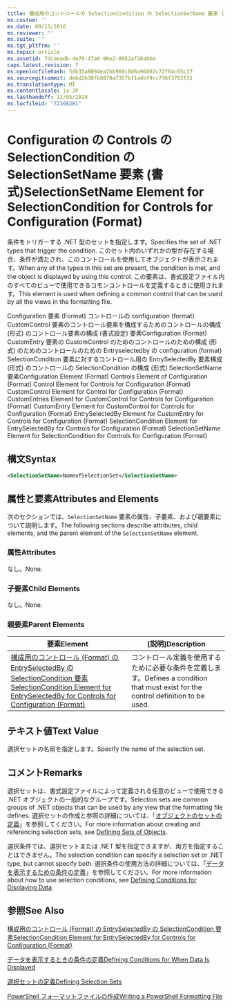 ```yaml
---
title: 構成用のコントロールの SelectionCondition の SelectionSetName 要素 (Format) |Microsoft Docs
ms.custom: ''
ms.date: 09/13/2016
ms.reviewer: ''
ms.suite: ''
ms.tgt_pltfrm: ''
ms.topic: article
ms.assetid: 7dcaeadb-4e79-47a0-96e2-8952af26abbe
caps.latest.revision: 7
ms.openlocfilehash: 5db35a8094ea2bb966c8d6a96802c72f64c05c17
ms.sourcegitcommit: debd2b38fb8070a7357bf1a4bf9cc736f3702f31
ms.translationtype: MT
ms.contentlocale: ja-JP
ms.lasthandoff: 12/05/2019
ms.locfileid: "72368281"
---
```

# <a name="selectionsetname-element-for-selectioncondition-for-controls-for-configuration-format"></a><span data-ttu-id="79c02-102">Configuration の Controls の SelectionCondition の SelectionSetName 要素 (書式)</span><span class="sxs-lookup"><span data-stu-id="79c02-102">SelectionSetName Element for SelectionCondition for Controls for Configuration (Format)</span></span>

<span data-ttu-id="79c02-103">条件をトリガーする .NET 型のセットを指定します。</span><span class="sxs-lookup"><span data-stu-id="79c02-103">Specifies the set of .NET types that trigger the condition.</span></span> <span data-ttu-id="79c02-104">このセット内のいずれかの型が存在する場合、条件が満たされ、このコントロールを使用してオブジェクトが表示されます。</span><span class="sxs-lookup"><span data-stu-id="79c02-104">When any of the types in this set are present, the condition is met, and the object is displayed by using this control.</span></span> <span data-ttu-id="79c02-105">この要素は、書式設定ファイル内のすべてのビューで使用できるコモンコントロールを定義するときに使用されます。</span><span class="sxs-lookup"><span data-stu-id="79c02-105">This element is used when defining a common control that can be used by all the views in the formatting file.</span></span>

<span data-ttu-id="79c02-106">Configuration 要素 (Format) コントロールの configuration (format) CustomControl 要素のコントロール要素を構成するためのコントロールの構成 (形式) のコントロール要素の構成 (書式設定) 要素Configuration (Format) CustomEntry 要素の CustomControl のためのコントロールのための構成 (形式) のためのコントロールのための Entryselectedby の configuration (format) SelectionCondition 要素に対するコントロール用の EntrySelectedBy 要素構成 (形式) のコントロールの SelectionCondition の構成 (形式) SelectionSetName 要素</span><span class="sxs-lookup"><span data-stu-id="79c02-106">Configuration Element (Format) Controls Element of Configuration (Format) Control Element for Controls for Configuration (Format) CustomControl Element for Control for Configuration (Format) CustomEntries Element for CustomControl for Controls for Configuration (Format) CustomEntry Element for CustomControl for Controls for Configuration (Format) EntrySelectedBy Element for CustomEntry for Controls for Configuration (Format) SelectionCondition Element for EntrySelectedBy for Controls for Configuration (Format) SelectionSetName Element for SelectionCondition for Controls for Configuration (Format)</span></span>

## <a name="syntax"></a><span data-ttu-id="79c02-107">構文</span><span class="sxs-lookup"><span data-stu-id="79c02-107">Syntax</span></span>

```xml
<SelectionSetName>NameofSelectionSet</SelectionSetName>
```

## <a name="attributes-and-elements"></a><span data-ttu-id="79c02-108">属性と要素</span><span class="sxs-lookup"><span data-stu-id="79c02-108">Attributes and Elements</span></span>

<span data-ttu-id="79c02-109">次のセクションでは、`SelectionSetName` 要素の属性、子要素、および親要素について説明します。</span><span class="sxs-lookup"><span data-stu-id="79c02-109">The following sections describe attributes, child elements, and the parent element of the `SelectionSetName` element.</span></span>

### <a name="attributes"></a><span data-ttu-id="79c02-110">属性</span><span class="sxs-lookup"><span data-stu-id="79c02-110">Attributes</span></span>

<span data-ttu-id="79c02-111">なし。</span><span class="sxs-lookup"><span data-stu-id="79c02-111">None.</span></span>

### <a name="child-elements"></a><span data-ttu-id="79c02-112">子要素</span><span class="sxs-lookup"><span data-stu-id="79c02-112">Child Elements</span></span>

<span data-ttu-id="79c02-113">なし。</span><span class="sxs-lookup"><span data-stu-id="79c02-113">None.</span></span>

### <a name="parent-elements"></a><span data-ttu-id="79c02-114">親要素</span><span class="sxs-lookup"><span data-stu-id="79c02-114">Parent Elements</span></span>

|<span data-ttu-id="79c02-115">要素</span><span class="sxs-lookup"><span data-stu-id="79c02-115">Element</span></span>|<span data-ttu-id="79c02-116">[説明]</span><span class="sxs-lookup"><span data-stu-id="79c02-116">Description</span></span>|
|-------------|-----------------|
|[<span data-ttu-id="79c02-117">構成用のコントロール (Format) の EntrySelectedBy の SelectionCondition 要素</span><span class="sxs-lookup"><span data-stu-id="79c02-117">SelectionCondition Element for EntrySelectedBy for Controls for Configuration (Format)</span></span>](./selectioncondition-element-for-entryselectedby-for-controls-for-configuration-format.md)|<span data-ttu-id="79c02-118">コントロール定義を使用するために必要な条件を定義します。</span><span class="sxs-lookup"><span data-stu-id="79c02-118">Defines a condition that must exist for the control definition to be used.</span></span>|

## <a name="text-value"></a><span data-ttu-id="79c02-119">テキスト値</span><span class="sxs-lookup"><span data-stu-id="79c02-119">Text Value</span></span>

<span data-ttu-id="79c02-120">選択セットの名前を指定します。</span><span class="sxs-lookup"><span data-stu-id="79c02-120">Specify the name of the selection set.</span></span>

## <a name="remarks"></a><span data-ttu-id="79c02-121">コメント</span><span class="sxs-lookup"><span data-stu-id="79c02-121">Remarks</span></span>

<span data-ttu-id="79c02-122">選択セットは、書式設定ファイルによって定義される任意のビューで使用できる .NET オブジェクトの一般的なグループです。</span><span class="sxs-lookup"><span data-stu-id="79c02-122">Selection sets are common groups of .NET objects that can be used by any view that the formatting file defines.</span></span> <span data-ttu-id="79c02-123">選択セットの作成と参照の詳細については、「[オブジェクトのセットの定義](./defining-selection-sets.md)」を参照してください。</span><span class="sxs-lookup"><span data-stu-id="79c02-123">For more information about creating and referencing selection sets, see [Defining Sets of Objects](./defining-selection-sets.md).</span></span>

<span data-ttu-id="79c02-124">選択条件では、選択セットまたは .NET 型を指定できますが、両方を指定することはできません。</span><span class="sxs-lookup"><span data-stu-id="79c02-124">The selection condition can specify a selection set or .NET type, but cannot specify both.</span></span> <span data-ttu-id="79c02-125">選択条件の使用方法の詳細については、「[データを表示するための条件の定義](./defining-conditions-for-displaying-data.md)」を参照してください。</span><span class="sxs-lookup"><span data-stu-id="79c02-125">For more information about how to use selection conditions, see [Defining Conditions for Displaying Data](./defining-conditions-for-displaying-data.md).</span></span>

## <a name="see-also"></a><span data-ttu-id="79c02-126">参照</span><span class="sxs-lookup"><span data-stu-id="79c02-126">See Also</span></span>

[<span data-ttu-id="79c02-127">構成用のコントロール (Format) の EntrySelectedBy の SelectionCondition 要素</span><span class="sxs-lookup"><span data-stu-id="79c02-127">SelectionCondition Element for EntrySelectedBy for Controls for Configuration (Format)</span></span>](./selectioncondition-element-for-entryselectedby-for-controls-for-configuration-format.md)

[<span data-ttu-id="79c02-128">データを表示するときの条件の定義</span><span class="sxs-lookup"><span data-stu-id="79c02-128">Defining Conditions for When Data Is Displayed</span></span>](./defining-conditions-for-displaying-data.md)

[<span data-ttu-id="79c02-129">選択セットの定義</span><span class="sxs-lookup"><span data-stu-id="79c02-129">Defining Selection Sets</span></span>](./defining-selection-sets.md)

[<span data-ttu-id="79c02-130">PowerShell フォーマットファイルの作成</span><span class="sxs-lookup"><span data-stu-id="79c02-130">Writing a PowerShell Formatting File</span></span>](./writing-a-powershell-formatting-file.md)
